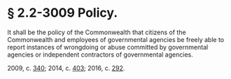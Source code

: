 # § 2.2-3009 Policy.

<p>It shall be the policy of the Commonwealth that citizens of the Commonwealth and employees of governmental agencies be freely able to report instances of wrongdoing or abuse committed by governmental agencies or independent contractors of governmental agencies.</p><p>2009, c. <a href='http://lis.virginia.gov/cgi-bin/legp604.exe?091+ful+CHAP0340'>340</a>; 2014, c. <a href='http://lis.virginia.gov/cgi-bin/legp604.exe?141+ful+CHAP0403'>403</a>; 2016, c. <a href='http://lis.virginia.gov/cgi-bin/legp604.exe?161+ful+CHAP0292'>292</a>.</p>